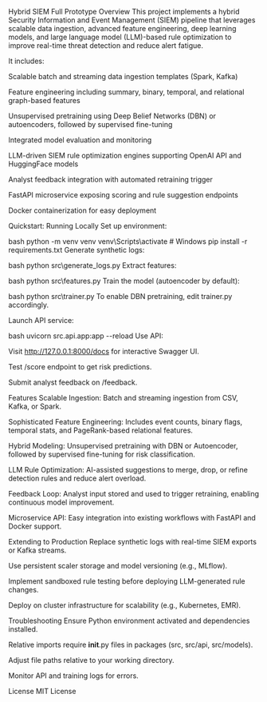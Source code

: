 Hybrid SIEM Full Prototype
Overview
This project implements a hybrid Security Information and Event Management (SIEM) pipeline that leverages scalable data ingestion, advanced feature engineering, deep learning models, and large language model (LLM)-based rule optimization to improve real-time threat detection and reduce alert fatigue.

It includes:

Scalable batch and streaming data ingestion templates (Spark, Kafka)

Feature engineering including summary, binary, temporal, and relational graph-based features

Unsupervised pretraining using Deep Belief Networks (DBN) or autoencoders, followed by supervised fine-tuning

Integrated model evaluation and monitoring

LLM-driven SIEM rule optimization engines supporting OpenAI API and HuggingFace models

Analyst feedback integration with automated retraining trigger

FastAPI microservice exposing scoring and rule suggestion endpoints

Docker containerization for easy deployment




Quickstart: Running Locally
Set up environment:

bash
python -m venv venv
venv\Scripts\activate  # Windows
pip install -r requirements.txt
Generate synthetic logs:

bash
python src\generate_logs.py
Extract features:

bash
python src\features.py
Train the model (autoencoder by default):

bash
python src\trainer.py
To enable DBN pretraining, edit trainer.py accordingly.

Launch API service:

bash
uvicorn src.api.app:app --reload
Use API:

Visit http://127.0.0.1:8000/docs for interactive Swagger UI.

Test /score endpoint to get risk predictions.

Submit analyst feedback on /feedback.

Features
Scalable Ingestion: Batch and streaming ingestion from CSV, Kafka, or Spark.

Sophisticated Feature Engineering: Includes event counts, binary flags, temporal stats, and PageRank-based relational features.

Hybrid Modeling: Unsupervised pretraining with DBN or Autoencoder, followed by supervised fine-tuning for risk classification.

LLM Rule Optimization: AI-assisted suggestions to merge, drop, or refine detection rules and reduce alert overload.

Feedback Loop: Analyst input stored and used to trigger retraining, enabling continuous model improvement.

Microservice API: Easy integration into existing workflows with FastAPI and Docker support.

Extending to Production
Replace synthetic logs with real-time SIEM exports or Kafka streams.

Use persistent scaler storage and model versioning (e.g., MLflow).

Implement sandboxed rule testing before deploying LLM-generated rule changes.

Deploy on cluster infrastructure for scalability (e.g., Kubernetes, EMR).

Troubleshooting
Ensure Python environment activated and dependencies installed.

Relative imports require __init__.py files in packages (src, src/api, src/models).

Adjust file paths relative to your working directory.

Monitor API and training logs for errors.

License
MIT License
